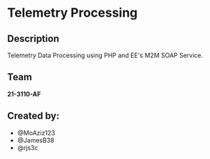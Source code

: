 # Telemetry Processing
## Description
Telemetry Data Processing using PHP and EE's M2M SOAP Service. 
## Team
**21-3110-AF**
## Created by:
* @MoAziz123
* @JamesB38
* @rjs3c
